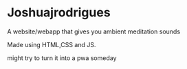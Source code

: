 # Joshuajrodrigues
A website/webapp that gives you ambient meditation sounds

Made using HTML,CSS and JS.

might try to turn it into a pwa someday
